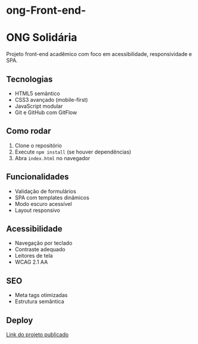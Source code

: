# ong-Front-end-
# ONG Solidária

Projeto front-end acadêmico com foco em acessibilidade, responsividade e SPA.

## Tecnologias
- HTML5 semântico
- CSS3 avançado (mobile-first)
- JavaScript modular
- Git e GitHub com GitFlow

## Como rodar
1. Clone o repositório
2. Execute `npm install` (se houver dependências)
3. Abra `index.html` no navegador

## Funcionalidades
- Validação de formulários
- SPA com templates dinâmicos
- Modo escuro acessível
- Layout responsivo

## Acessibilidade
- Navegação por teclado
- Contraste adequado
- Leitores de tela
- WCAG 2.1 AA

## SEO
- Meta tags otimizadas
- Estrutura semântica

## Deploy
[Link do projeto publicado](https://seu-deploy.netlify.app)

